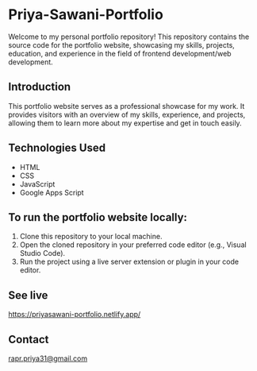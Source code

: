 # Priya-Sawani-Portfolio
Welcome to my personal portfolio repository! This repository contains the source code for the portfolio website, showcasing my skills, projects, education, and experience in the field of frontend development/web development.

## Introduction
This portfolio website serves as a professional showcase for my work. It provides visitors with an overview of my skills, experience, and projects, allowing them to learn more about my expertise and get in touch easily.

## Technologies Used
  * HTML
  * CSS
  * JavaScript
  * Google Apps Script
## To run the portfolio website locally:
1. Clone this repository to your local machine.
2. Open the cloned repository in your preferred code editor (e.g., Visual Studio Code).
3. Run the project using a live server extension or plugin in your code editor.

## See live
https://priyasawani-portfolio.netlify.app/

## Contact
rapr.priya31@gmail.com
